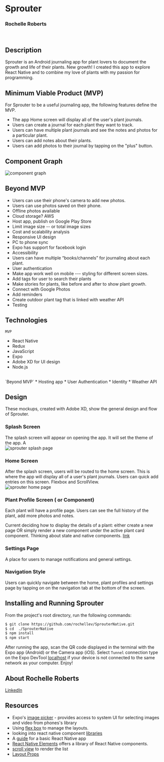 # Sprouter
### Rochelle Roberts
<br>

## Description
Sprouter is an Android journaling app for plant lovers to document the growth and life of their plants. New growth! I created this app to explore React Native and to combine my love of plants with my passion for programming.


## Minimum Viable Product (MVP)
For Sprouter to be a useful journaling app, the following features define the MVP.
* The app Home screen will display all of the user's plant journals. 
* Users can create a journal for each plant they want to track. 
* Users can have multiple plant journals and see the notes and photos for a particular plant.
* Users can add notes about their plants.
* Users can add photos to their journal by tapping on the "plus" button.

## Component Graph
![component graph](assets/images/component_graph.jpg)

## Beyond MVP
* Users can use their phone's camera to add new photos. 
* Users can use photos saved on their phone.
* Offline photos available 
* Cloud storage? AWS
* Host app, publish on Google Play Store
* Limit image size  -- or total image sizes
* Cost and scalability analysis
* Responsive UI design
* PC to phone sync
* Expo has support for facebook login
* Accessibility 
* Users can have multiple “books/channels” for journaling about each plant. 
* User authentication
* Make app work well on mobile --- styling for different screen sizes.
* Add tags for user to search their plants
* Make stories for plants, like before and after to show plant growth.
* Connect with Google Photos 
* Add reminders
* Create outdoor plant tag that is linked with weather API
* Testing

## Technologies
`MVP`
* React Native
* Redux
* JavaScript
* Expo
* Adobe XD for UI design
* Node.js
<br>
`Beyond MVP` 
* Hosting app
* User Authentication
* Identity
* Weather API

## Design
These mockups, created with Adobe XD, show the general design and flow of Sprouter. 

### Splash Screen
The splash screen will appear on opening the app. It will set the theme of the app. A  <br>
![sprouter splash page](assets/images/mockup/splash_screen.jpg)


### Home Screen
After the splash screen, users will be routed to the home screen. This is where the app will display all of a user's plant journals. Users can quick add entries on this screen. Flexbox and ScrollView. <br>
![sprouter home page](assets/images/mockup/home_screen.jpg)

### Plant Profile Screen ( or Component)
Each plant will have a profile page. Users can see the full history of the plant, add more photos and notes.

Current deciding how to display the details of a plant: either create a new page OR simply render a new component under the active plant card component. Thinking about state and native components. [link](https://medium.com/netscape/component-state-vs-redux-store-1eb0c929277)

### Settings Page
A place for users to manage notifications and general settings. 

### Navigation Style
Users can quickly navigate between the home, plant profiles and settings page by tapping on on the navigation tab at the bottom of the screen.


## Installing and Running Sprouter
From the project's root directory, run the following commands:

```sh
$ git clone https://github.com/rochellev/SprouterNative.git
$ cd  ./SprouterNative
$ npm install
$ npm start
```

After running the app, scan the QR code displayed in the terminal with the Expo app (Android) or the Camera app (iOS). Select `Tunnel` connection type on the Expo DevTool [localhost](http://localhost:19002/) if your device is not connected to the same network as your computer. Enjoy!

## About Rochelle Roberts
[LinkedIn](https://www.linkedin.com/in/rochelle-roberts)


## Resources
* Expo's [image picker](https://docs.expo.io/versions/latest/sdk/imagepicker/) - provides access to system UI for selecting images and video from phones's library
* Using [flex box](https://facebook.github.io/react-native/docs/flexbox) to manage the layouts.
* looking into react native component [libraries](https://blog.bitsrc.io/11-react-native-component-libraries-you-should-know-in-2018-71d2a8e33312)
* A [guide](https://www.reactnative.guide/5-project-structure-and-start-building-some-app/5.2-basic-components-and-platform-specific-code.html) for a basic React Native app
* [React Native Elements](https://react-native-training.github.io/react-native-elements/docs/getting_started.html) offers a library of React Native components.
* [scroll view](https://facebook.github.io/react-native/docs/scrollview.html) to render the list  
* [Layout Props](https://facebook.github.io/react-native/docs/layout-props)
